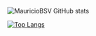 ![MauricioBSV GitHub stats](https://github-readme-stats.vercel.app/api?username=MauricioBSV&show_icons=true&theme=dracula)


[![Top Langs](https://github-readme-stats.vercel.app/api/top-langs/?username=MauricioBSV)](https://github.com/anuraghazra/github-readme-stats)

